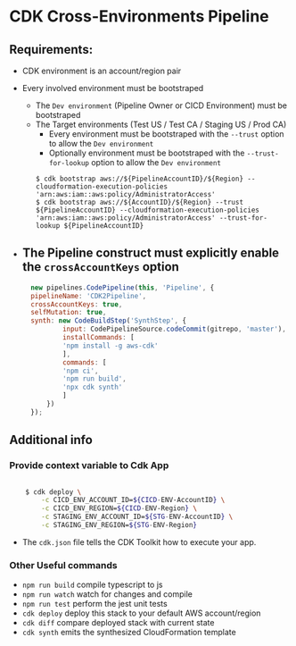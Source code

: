 # CDK Cross-Environments Pipeline 

## Requirements:

- CDK environment is an account/region pair
- Every involved environment must be bootstraped 
  - The `Dev environment` (Pipeline Owner or CICD Environment) must be bootstraped
  - The Target environments (Test US / Test CA / Staging US / Prod CA)
    - Every environment must be bootstraped with the `--trust` option to allow the `Dev environment`
    - Optionally environment must be bootstraped with the `--trust-for-lookup` option to allow the `Dev environment`
    ```shell
    $ cdk bootstrap aws://${PipelineAccountID}/${Region} --cloudformation-execution-policies 'arn:aws:iam::aws:policy/AdministratorAccess' 
    $ cdk bootstrap aws://${AccountID}/${Region} --trust ${PipelineAccountID} --cloudformation-execution-policies 'arn:aws:iam::aws:policy/AdministratorAccess' --trust-for-lookup ${PipelineAccountID}

    ``` 

- The Pipeline construct must explicitly enable the `crossAccountKeys` option
  -   
  ```javascript
    new pipelines.CodePipeline(this, 'Pipeline', {
    pipelineName: 'CDK2Pipeline',
    crossAccountKeys: true,
    selfMutation: true,
    synth: new CodeBuildStep('SynthStep', {
            input: CodePipelineSource.codeCommit(gitrepo, 'master'),
            installCommands: [
            'npm install -g aws-cdk'
            ],
            commands: [
            'npm ci',
            'npm run build',
            'npx cdk synth'
            ]
        })
    });

  ```   

## Additional info

### Provide context variable to Cdk App

  ```bash

      $ cdk deploy \
          -c CICD_ENV_ACCOUNT_ID=${CICD-ENV-AccountID} \
          -c CICD_ENV_REGION=${CICD-ENV-Region} \
          -c STAGING_ENV_ACCOUNT_ID=${STG-ENV-AccountID} \
          -c STAGING_ENV_REGION=${STG-ENV-Region}

  ```

- The `cdk.json` file tells the CDK Toolkit how to execute your app.

### Other Useful commands

 * `npm run build`   compile typescript to js
 * `npm run watch`   watch for changes and compile
 * `npm run test`    perform the jest unit tests
 * `cdk deploy`      deploy this stack to your default AWS account/region
 * `cdk diff`        compare deployed stack with current state
 * `cdk synth`       emits the synthesized CloudFormation template
